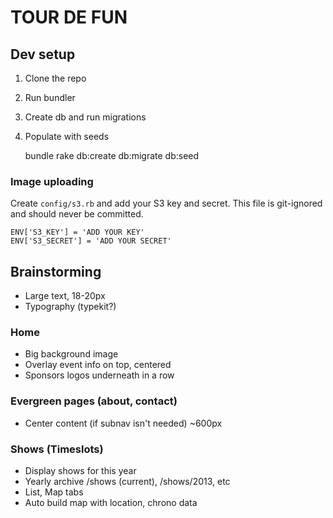 # TOUR DE FUN

## Dev setup

1. Clone the repo
2. Run bundler
3. Create db and run migrations
4. Populate with seeds

    bundle
    rake db:create db:migrate db:seed

### Image uploading

Create `config/s3.rb` and add your S3 key and secret. This file is git-ignored and should never be committed.

    ENV['S3_KEY'] = 'ADD YOUR KEY'
    ENV['S3_SECRET'] = 'ADD YOUR SECRET'

## Brainstorming

* Large text, 18-20px
* Typography (typekit?)

### Home

* Big background image
* Overlay event info on top, centered
* Sponsors logos underneath in a row

### Evergreen pages (about, contact)

* Center content (if subnav isn't needed) ~600px

### Shows (Timeslots)

* Display shows for this year
* Yearly archive /shows (current), /shows/2013, etc
* List, Map tabs
* Auto build map with location, chrono data


